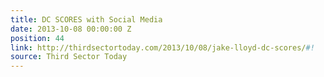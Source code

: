 ```yaml
---
title: DC SCORES with Social Media
date: 2013-10-08 00:00:00 Z
position: 44
link: http://thirdsectortoday.com/2013/10/08/jake-lloyd-dc-scores/#!
source: Third Sector Today
---
```


